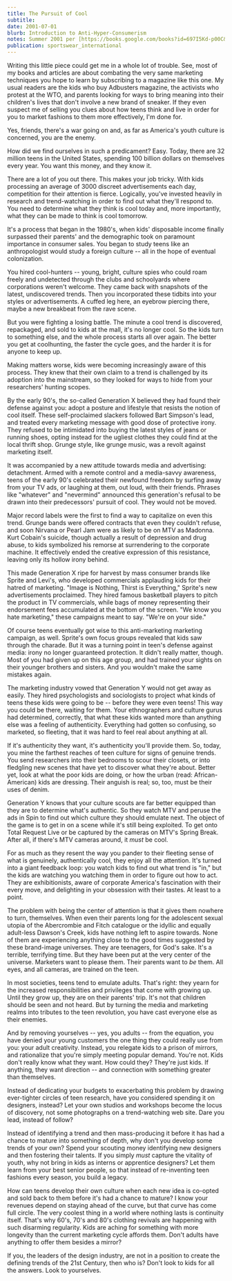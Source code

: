 ```yaml
---
title: The Pursuit of Cool
subtitle: 
date: 2001-07-01
blurb: Introduction to Anti-Hyper-Consumerism
notes: Summer 2001 per [https://books.google.com/books?id=697I5Kd-p00C&pg=PA168&lpg=PA168&dq=%22pursuit+of+cool%22+%22sportswear%22+rushkoff&source=bl&ots=gdjDNShJWs&sig=ACfU3U3MaesNjMIlH4oi1HUVBIRDEHCmxg&hl=en&sa=X&ved=2ahUKEwj2xPn7idj4AhW-j4kEHYyLBQkQ6AF6BAgCEAM#v=onepage&q=%22pursuit%20of%20cool%22%20%22sportswear%22%20rushkoff&f=false](https://books.google.com/books?id=697I5Kd-p00C&pg=PA168&lpg=PA168&dq=%22pursuit+of+cool%22+%22sportswear%22+rushkoff&source=bl&ots=gdjDNShJWs&sig=ACfU3U3MaesNjMIlH4oi1HUVBIRDEHCmxg&hl=en&sa=X&ved=2ahUKEwj2xPn7idj4AhW-j4kEHYyLBQkQ6AF6BAgCEAM#v=onepage&q=%22pursuit%20of%20cool%22%20%22sportswear%22%20rushkoff&f=false "https://books.google.com/books?id=697I5Kd-p00C&pg=PA168&lpg=PA168&dq=%22pursuit+of+cool%22+%22sportswear%22+rushkoff&source=bl&ots=gdjDNShJWs&sig=ACfU3U3MaesNjMIlH4oi1HUVBIRDEHCmxg&hl=en&sa=X&ved=2ahUKEwj2xPn7idj4AhW-j4kEHYyLBQkQ6AF6BAgCEAM#v=onepage&q=%22pursuit%20of%20cool%22%20%22sportswear%22%20rushkoff&f=false")
publication: sportswear_international
---
```


Writing this little piece could get me in a whole lot of trouble. See, most of my books and articles are about combating the very same marketing techniques you hope to learn by subscribing to a magazine like this one. My usual readers are the kids who buy Adbusters magazine, the activists who protest at the WTO, and parents looking for ways to bring meaning into their children's lives that don't involve a new brand of sneaker. If they even suspect me of selling you clues about how teens think and live in order for you to market fashions to them more effectively, I'm done for.

Yes, friends, there's a war going on and, as far as America's youth culture is concerned, you are the enemy.

How did we find ourselves in such a predicament? Easy. Today, there are 32 million teens in the United States, spending 100 billion dollars on themselves every year. You want this money, and they know it.

There are a lot of you out there. This makes your job tricky. With kids processing an average of 3000 discreet advertisements each day, competition for their attention is fierce. Logically, you've invested heavily in research and trend-watching in order to find out what they'll respond to. You need to determine what they think is cool today and, more importantly, what they can be made to think is cool tomorrow.

It's a process that began in the 1980's, when kids' disposable income finally surpassed their parents' and the demographic took on paramount importance in consumer sales. You began to study teens like an anthropologist would study a foreign culture -- all in the hope of eventual colonization.

You hired cool-hunters -- young, bright, culture spies who could roam freely and undetected through the clubs and schoolyards where corporations weren't welcome. They came back with snapshots of the latest, undiscovered trends. Then you incorporated these tidbits into your styles or advertisements. A cuffed leg here, an eyebrow piercing there, maybe a new breakbeat from the rave scene.

But you were fighting a losing battle. The minute a cool trend is discovered, repackaged, and sold to kids at the mall, it's no longer cool. So the kids turn to something else, and the whole process starts all over again. The better you get at coolhunting, the faster the cycle goes, and the harder it is for anyone to keep up.

Making matters worse, kids were becoming increasingly aware of this process. They knew that their own claim to a trend is challenged by its adoption into the mainstream, so they looked for ways to hide from your researchers' hunting scopes.

By the early 90's, the so-called Generation X believed they had found their defense against you: adopt a posture and lifestyle that resists the notion of cool itself. These self-proclaimed slackers followed Bart Simpson's lead, and treated every marketing message with good dose of protective irony. They refused to be intimidated into buying the latest styles of jeans or running shoes, opting instead for the ugliest clothes they could find at the local thrift shop. Grunge style, like grunge music, was a revolt against marketing itself.

It was accompanied by a new attitude towards media and advertising: detachment. Armed with a remote control and a media-savvy awareness, teens of the early 90's celebrated their newfound freedom by surfing away from your TV ads, or laughing at them, out loud, with their friends. Phrases like "whatever" and "nevermind" announced this generation's refusal to be drawn into their predecessors' pursuit of cool. They would not be moved.

Major record labels were the first to find a way to capitalize on even this trend. Grunge bands were offered contracts that even they couldn't refuse, and soon Nirvana or Pearl Jam were as likely to be on MTV as Madonna. Kurt Cobain's suicide, though actually a result of depression and drug abuse, to kids symbolized his remorse at surrendering to the corporate machine. It effectively ended the creative expression of this resistance, leaving only its hollow irony behind.

This made Generation X ripe for harvest by mass consumer brands like Sprite and Levi's, who developed commercials applauding kids for their hatred of marketing. "Image is Nothing, Thirst is Everything," Sprite's new advertisements proclaimed. They hired famous basketball players to pitch the product in TV commercials, while bags of money representing their endorsement fees accumulated at the bottom of the screen. "We know you hate marketing," these campaigns meant to say. "We're on your side."

Of course teens eventually got wise to this anti-marketing marketing campaign, as well. Sprite's own focus groups revealed that kids saw through the charade. But it was a turning point in teen's defense against media: irony no longer guaranteed protection. It didn't really matter, though. Most of you had given up on this age group, and had trained your sights on their younger brothers and sisters. And you wouldn't make the same mistakes again.

The marketing industry vowed that Generation Y would not get away as easily. They hired psychologists and sociologists to project what kinds of teens these kids were going to be -- before they were even teens! This way you could be there, waiting for them. Your ethnographers and culture gurus had determined, correctly, that what these kids wanted more than anything else was a feeling of authenticity. Everything had gotten so confusing, so marketed, so fleeting, that it was hard to feel real about anything at all.

If it's authenticity they want, it's authenticity you'll provide them. So, today, you mine the farthest reaches of teen culture for signs of genuine trends. You send researchers into their bedrooms to scour their closets, or into fledgling new scenes that have yet to discover what they're about. Better yet, look at what the poor kids are doing, or how the urban (read: African-American) kids are dressing. Their anguish is real; so, too, must be their uses of denim.

Generation Y knows that your culture scouts are far better equipped than they are to determine what's authentic. So they watch MTV and peruse the ads in Spin to find out which culture they should emulate next. The object of the game is to get in on a scene while it's still being exploited. To get onto Total Request Live or be captured by the cameras on MTV's Spring Break. After all, if there's MTV cameras around, it *must* be cool.

For as much as they resent the way you pander to their fleeting sense of what is genuinely, authentically cool, they enjoy all the attention. It's turned into a giant feedback loop: you watch kids to find out what trend is "in," but the kids are watching you watching them in order to figure out how to act. They are exhibitionists, aware of corporate America's fascination with their every move, and delighting in your obsession with their tastes. At least to a point.

The problem with being the center of attention is that it gives them nowhere to turn, themselves. When even their parents long for the adolescent sexual utopia of the Abercrombie and Fitch catalogue or the idyllic and equally adult-less Dawson's Creek, kids have nothing left to aspire towards. None of them are experiencing anything close to the good times suggested by these brand-image universes. They are teenagers, for God's sake. It's a terrible, terrifying time. But they have been put at the very center of the universe. Marketers want to please them. Their parents want to *be* them. All eyes, and all cameras, are trained on the teen.

In most societies, teens tend to emulate adults. That's right: they yearn for the increased responsibilities and privileges that come with growing up. Until they grow up, they are on their parents' trip. It's not that children should be seen and not heard. But by turning the media and marketing realms into tributes to the teen revolution, you have cast everyone else as their enemies.

And by removing yourselves -- yes, you adults -- from the equation, you have denied your young customers the one thing they could really use from you: your adult creativity. Instead, you relegate kids to a prison of mirrors, and rationalize that you're simply meeting popular demand. You're not. Kids don't really know what they want. How could they? They're just kids. If anything, they want direction -- and connection with something greater than themselves.

Instead of dedicating your budgets to exacerbating this problem by drawing ever-tighter circles of teen research, have you considered spending it on designers, instead? Let your own studios and workshops become the locus of discovery, not some photographs on a trend-watching web site. Dare you lead, instead of follow?

Instead of identifying a trend and then mass-producing it before it has had a chance to mature into something of depth, why don't you develop some trends of your own? Spend your scouting money identifying new designers and then fostering their talents. If you simply *must* capture the vitality of youth, why not bring in kids as interns or apprentice designers? Let them learn from your best senior people, so that instead of re-inventing teen fashions every season, you build a legacy.

How can teens develop their own culture when each new idea is co-opted and sold back to them before it's had a chance to mature? I know your revenues depend on staying ahead of the curve, but that curve has come full circle. The very coolest thing in a world where nothing lasts is continuity itself. That's why 60's, 70's and 80's clothing revivals are happening with such disarming regularity. Kids are aching for something with more longevity than the current marketing cycle affords them. Don't adults have anything to offer them besides a mirror?

If you, the leaders of the design industry, are not in a position to create the defining trends of the 21st Century, then who is? Don't look to kids for all the answers. Look to yourselves.

